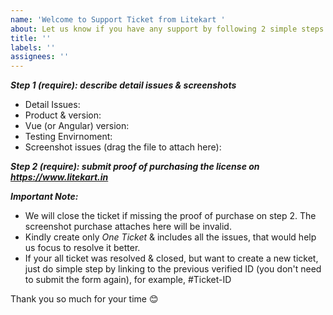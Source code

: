 ```yaml
---
name: 'Welcome to Support Ticket from Litekart '
about: Let us know if you have any support by following 2 simple steps
title: ''
labels: ''
assignees: ''
---
```


**_Step 1 (require): describe detail issues & screenshots_**

- Detail Issues:
- Product & version:
- Vue (or Angular) version:
- Testing Envirnoment:
- Screenshot issues (drag the file to attach here):

**_Step 2 (require): submit proof of purchasing the license on https://www.litekart.in_**

**_Important Note:_**

- We will close the ticket if missing the proof of purchase on step 2. The screenshot purchase attaches here will be invalid.
- Kindly create only _One Ticket_ & includes all the issues, that would help us focus to resolve it better.
- If your all ticket was resolved & closed, but want to create a new ticket, just do simple step by linking to the previous verified ID (you don't need to submit the form again), for example, #Ticket-ID

Thank you so much for your time 😊
